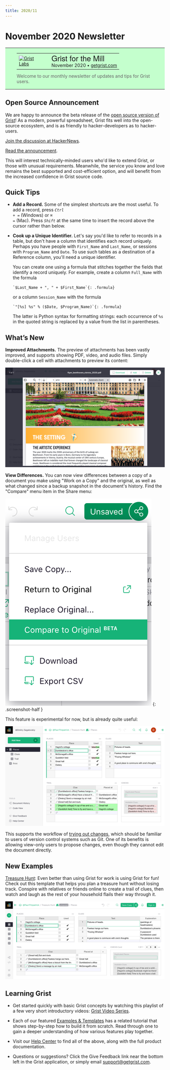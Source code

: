 ```yaml
---
title: 2020/11
---
```


# November 2020 Newsletter

<style>
  /* restore some poorly overridden defaults */
  .newsletter-header .table {
    background-color: initial;
    border: initial;
  }
  .newsletter-header .table > tbody > tr > td {
    padding: initial;
    border: initial;
    vertical-align: initial;
  }
  .newsletter-header img.header-img {
    padding: initial;
    max-width: initial;
    display: initial;
    padding: initial;
    line-height: initial;
    background-color: initial;
    border: initial;
    border-radius: initial;
    margin: initial;
  }

  /* copy newsletter styles, with a prefix for sufficient specificity */
  .newsletter-header .header {
    border: none;
    padding: 0;
    margin: 0;
  }
  .newsletter-header table > tbody > tr > td.header-image {
    width: 80px;
    padding-right: 16px;
  }
  .newsletter-header table > tbody > tr > td.header-text {
    background-color: #c4ffcd;
    padding: 16px 36px;
  }
  .newsletter-header table.header-top {
    border: none;
    padding: 0;
    margin: 0;
    width: 100%;
  }
  .header-title {
    font-family: Helvetica Neue, Helvetica, Arial, sans-serif;
    font-size: 24px;
    line-height: 28px;
  }
  .header-month {
  }
  .header-welcome {
    margin-top: 12px;
    color: #666666;
  }
</style>
<div class="newsletter-header">
<table class="header" cellpadding="0" cellspacing="0" border="0"><tr>
  <td class="header-text">
    <table class="header-top"><tr>
      <td class="header-image">
        <a href="https://www.getgrist.com">
          <img class="header-img" src="/images/newsletters/grist-labs.png" width="80" height="80" alt="Grist Labs" border="0">
        </a>
      </td>
      <td class="header-top-text">
        <div class="header-title">Grist for the Mill</div>
        <div class="header-month">November 2020
          &#8226; <a href="https://www.getgrist.com/">getgrist.com</a></div>
      </td>
    </tr></table>
    <div class="header-welcome">
      Welcome to our monthly newsletter of updates and tips for Grist users.
    </div>
  </td>
</tr></table>
</div>

## Open Source Announcement

We are happy to announce the beta release of the [open source version of
Grist](https://www.getgrist.com/blog)! As a modern, powerful spreadsheet, Grist fits well
into the open-source ecosystem, and is as friendly to hacker-developers as to hacker-users.

[Join the discussion at HackerNews](https://news.ycombinator.com/item?id=25257521).

[Read the announcement](https://www.getgrist.com/blog).

This will interest technically-minded users who'd like to extend Grist, or
those with unusual requirements. Meanwhile, the service you know and love
remains the best supported and cost-efficient option, and will benefit from the increased
confidence in Grist source code.


## Quick Tips

- **Add a Record.** Some of the simplest shortcuts are the most useful. To add a record, press
  <code class="keys">*Ctrl* + *=*</code> (Windows) or <code class="keys">*⌘* *=*</code> (Mac).
  Press <code class="keys">*Shift*</code> at the same time to insert the record above the cursor
  rather than below.

- <a name="unique_ident"></a>
  **Cook up a Unique Identifier.** Let's say you'd like to refer to records in a table, but don't
  have a column that identifies each record uniquely. Perhaps you have people with `First_Name`
  and `Last_Name`, or sessions with `Program_Name` and `Date`. To use such tables as a destination
  of a Reference column, you'll need a unique identifier.

    You can create one using a formula that
    stitches together the fields that identify a record uniquely.
    For example, create a column `Full_Name` with the formula

      `$Last_Name + ", " + $First_Name`{: .formula}

    or a column `Session_Name` with the formula

      `"[%s] %s" % ($Date, $Program_Name)`{: .formula}

    The latter is Python syntax for formatting strings: each occurrence of `%s` in the quoted string
    is replaced by a value from the list in parentheses.

## What’s New

**Improved Attachments.** The preview of attachments has been vastly improved, and supports
showing PDF, video, and audio files. Simply double-click a cell with attachments to
preview its content:

![PDF Preview](../images/newsletters/2020-11/pdf-preview.png)

<a name="show_diffs"></a>
**View Differences.** You can now view differences between a copy of a document you make using
"Work on a Copy" and the original, as well as what changed since a backup snapshot in the
document's history. Find the "Compare" menu item in the Share menu:

  <span class="screenshot-large">*![Compare Menu](../images/newsletters/2020-11/compare-menu.png)*</span>
    {: .screenshot-half }

This feature is experimental for now, but is already quite
useful:

![Show Differences](../images/newsletters/2020-11/show-diffs.png)

This supports the workflow of [trying out
changes](../copying-docs.md#trying-out-changes), which should be familiar
to users of version control systems such as Git. One of its benefits is allowing view-only users to
propose changes, even though they cannot edit the document directly.

## New Examples

[Treasure Hunt](../examples/2020-11-treasure-hunt.md): Even better than using Grist for work is
using Grist for fun! Check out this template that helps you plan a treasure hunt without losing
track. Conspire with relatives or friends online to create a trail of clues, then watch and
laugh as the rest of your household flails their way through it.

[![Treasure Hunt document](../examples/images/2020-11-treasure-hunt/hunt.png)](../examples/2020-11-treasure-hunt.md)


## Learning Grist

- Get started quickly with basic Grist concepts by watching this playlist
  of a few very short introductory videos:
  [Grist Video Series](https://www.youtube.com/playlist?list=PL3Q9Tu1JOy_4Mq8JlcjZXEMyJY69kda44).

- Each of our featured [Examples & Templates](https://docs.getgrist.com/p/templates)
  has a related tutorial that shows step-by-step how to build it
  from scratch. Read through one to gain a deeper understanding of how
  various features play together.

- Visit our [Help Center](../index.md) to
  find all of the above, along with the full product documentation.

- Questions or suggestions? Click the
  <span class="app-menu-item"><span class="grist-icon" style="--icon: var(--icon-Feedback)"></span> Give Feedback</span>
  link near the bottom left in the Grist application, or simply email
  <support@getgrist.com>.
